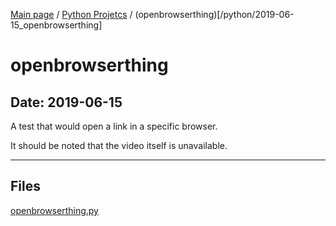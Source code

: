 [Main page](/) / [Python Projetcs](/python) / (openbrowserthing)[/python/2019-06-15_openbrowserthing]

# openbrowserthing

## Date: 2019-06-15

A test that would open a link in a specific browser.

It should be noted that the video itself is unavailable.

-----

## Files

[openbrowserthing.py](openbrowserthing.py)